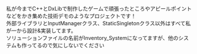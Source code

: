 私が今までC++とDxLibで制作したゲームで頑張ったところやアピールポイントなどをかき集めた技術デモのようなプロジェクトです！  
外部ライブラリとInputManagerクラス、StaticSingletonクラス以外はすべて私が一から設計&実装してます。  
ソリューションファイルの名前がInventory_Systemになってますが、他のシステムも作ってるので気にしないでください
